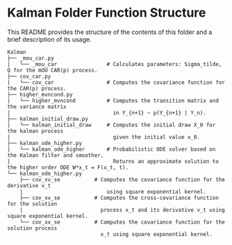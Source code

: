 # Kalman Folder Function Structure
This README provides the structure of the contents of this folder and a brief description of its usage.

    Kalman
    ├── _mou_car.py
    |   └── _mou_car                # Calculates parameters: Sigma_tilde, Q for the mOU CAR(p) process.
    ├── cov_car.py
    |   └── cov_car                 # Computes the covariance function for the CAR(p) process.
    ├── higher_mvncond.py
    |   └── higher_mvncond          # Computes the transition matrix and the variance matrix 
    |                                 in Y_{n+1} ~ p(Y_{n+1} | Y_n).
    ├── kalman_initial_draw.py
    |   └── kalman_initial_draw     # Computes the initial draw X_0 for the kalman process 
    |                                 given the initial value x_0.
    ├── kalman_ode_higher.py
    |   └── kalman_ode_higher       # Probabilistic ODE solver based on the Kalman filter and smoother. 
    |                                 Returns an approximate solution to the higher order ODE W*x_t = F(x_t, t).
    └── kalman_ode_higher.py
        ├── cov_vv_se           # Computes the covariance function for the derivative v_t 
        |                           using square exponential kernel. 
        ├── cov_xv_se           # Computes the cross-covariance function for the solution 
        |                         process x_t and its derivative v_t using square exponential kernel. 
        └── cov_xx_se           # Computes the covariance function for the solution process 
                                  x_t using square exponential kernel. 
                                  
